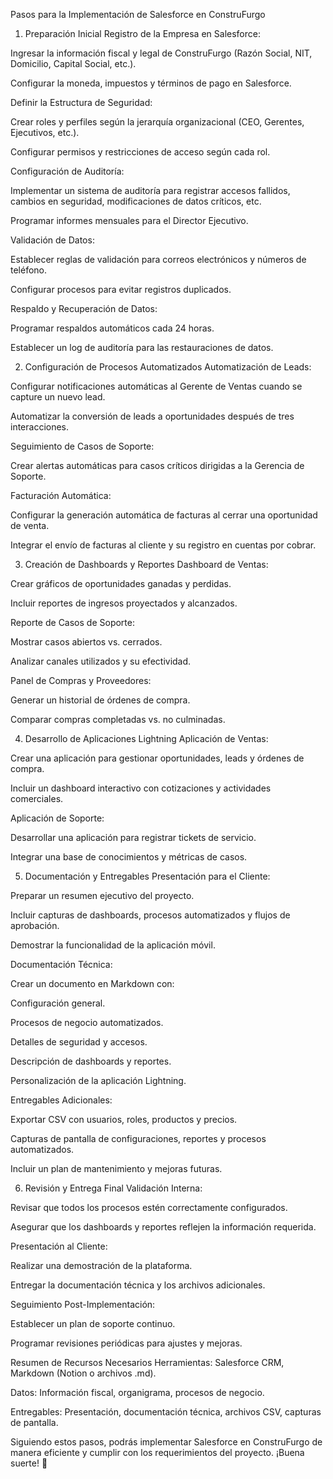 Pasos para la Implementación de Salesforce en ConstruFurgo
1. Preparación Inicial
Registro de la Empresa en Salesforce:

Ingresar la información fiscal y legal de ConstruFurgo (Razón Social, NIT, Domicilio, Capital Social, etc.).

Configurar la moneda, impuestos y términos de pago en Salesforce.

Definir la Estructura de Seguridad:

Crear roles y perfiles según la jerarquía organizacional (CEO, Gerentes, Ejecutivos, etc.).

Configurar permisos y restricciones de acceso según cada rol.

Configuración de Auditoría:

Implementar un sistema de auditoría para registrar accesos fallidos, cambios en seguridad, modificaciones de datos críticos, etc.

Programar informes mensuales para el Director Ejecutivo.

Validación de Datos:

Establecer reglas de validación para correos electrónicos y números de teléfono.

Configurar procesos para evitar registros duplicados.

Respaldo y Recuperación de Datos:

Programar respaldos automáticos cada 24 horas.

Establecer un log de auditoría para las restauraciones de datos.

2. Configuración de Procesos Automatizados
Automatización de Leads:

Configurar notificaciones automáticas al Gerente de Ventas cuando se capture un nuevo lead.

Automatizar la conversión de leads a oportunidades después de tres interacciones.

Seguimiento de Casos de Soporte:

Crear alertas automáticas para casos críticos dirigidas a la Gerencia de Soporte.

Facturación Automática:

Configurar la generación automática de facturas al cerrar una oportunidad de venta.

Integrar el envío de facturas al cliente y su registro en cuentas por cobrar.

3. Creación de Dashboards y Reportes
Dashboard de Ventas:

Crear gráficos de oportunidades ganadas y perdidas.

Incluir reportes de ingresos proyectados y alcanzados.

Reporte de Casos de Soporte:

Mostrar casos abiertos vs. cerrados.

Analizar canales utilizados y su efectividad.

Panel de Compras y Proveedores:

Generar un historial de órdenes de compra.

Comparar compras completadas vs. no culminadas.

4. Desarrollo de Aplicaciones Lightning
Aplicación de Ventas:

Crear una aplicación para gestionar oportunidades, leads y órdenes de compra.

Incluir un dashboard interactivo con cotizaciones y actividades comerciales.

Aplicación de Soporte:

Desarrollar una aplicación para registrar tickets de servicio.

Integrar una base de conocimientos y métricas de casos.

5. Documentación y Entregables
Presentación para el Cliente:

Preparar un resumen ejecutivo del proyecto.

Incluir capturas de dashboards, procesos automatizados y flujos de aprobación.

Demostrar la funcionalidad de la aplicación móvil.

Documentación Técnica:

Crear un documento en Markdown con:

Configuración general.

Procesos de negocio automatizados.

Detalles de seguridad y accesos.

Descripción de dashboards y reportes.

Personalización de la aplicación Lightning.

Entregables Adicionales:

Exportar CSV con usuarios, roles, productos y precios.

Capturas de pantalla de configuraciones, reportes y procesos automatizados.

Incluir un plan de mantenimiento y mejoras futuras.

6. Revisión y Entrega Final
Validación Interna:

Revisar que todos los procesos estén correctamente configurados.

Asegurar que los dashboards y reportes reflejen la información requerida.

Presentación al Cliente:

Realizar una demostración de la plataforma.

Entregar la documentación técnica y los archivos adicionales.

Seguimiento Post-Implementación:

Establecer un plan de soporte continuo.

Programar revisiones periódicas para ajustes y mejoras.

Resumen de Recursos Necesarios
Herramientas: Salesforce CRM, Markdown (Notion o archivos .md).

Datos: Información fiscal, organigrama, procesos de negocio.

Entregables: Presentación, documentación técnica, archivos CSV, capturas de pantalla.

Siguiendo estos pasos, podrás implementar Salesforce en ConstruFurgo de manera eficiente y cumplir con los requerimientos del proyecto. ¡Buena suerte! 🚀